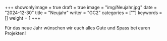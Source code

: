 ﻿+++
showonlyimage = true
draft = true
image = "img/Neujahr.jpg"
date = "2024-12-30"
title = "Neujahr"
writer = "GC2"
categories = [""]
keywords = []
weight = 1
+++

Für das neue Jahr wünschen wir euch alles Gute und Spass bei euren Projekten! 
<!--more-->




